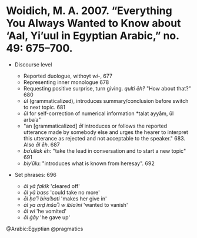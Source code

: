 # Woidich, M. A. 2007. “Everything You Always Wanted to Know about ‘Aal, Yi’uul in Egyptian Arabic,” no. 49: 675–700.

- Discourse level
    - Reported duologue, withoyt *wi-*, 677
    - Representing inner monologue 678
    - Requesting positive surprise, turn giving. *qulti ēh?* "How about that?" 680
    - *ūl* (grammaticalized), introduces summary/conclusion before switch to next topic. 681
    - *ūl* for self-correction of numerical information *talat ayyām, ūl arbaʿa"
    - "an [grammaticalized] *āl* introduces or follows the reported utterance made by somebody else and urges the hearer to interpret this utterance as rejected and not acceptable to the speaker." 683.  Also *āl ēh*. 687 
    - *baʾullak ēh*: "take the lead in conversation and to start a new topic" 691 
    - *biyʾūlu*: "introduces what is known from heresay". 692

- Set phrases: 696
    - *āl yā fakīk* 'cleared off'
    - *āl yā bass* 'could take no more'
    - *āl ḥaʾʾi biraʾbati* 'makes her give in'
    - *āl ya arḍ inšaʾʾi w iblaʿini* 'wanted to vanish'
    - *āl wi* 'he vomited'
    - *āl ġāy* 'he gave up'

@Arabic:Egyptian
@pragmatics
